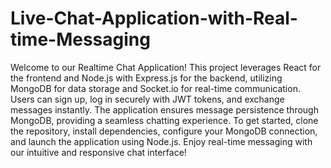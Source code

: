 # Live-Chat-Application-with-Real-time-Messaging
Welcome to our Realtime Chat Application! This project leverages React for the frontend and Node.js with Express.js for the backend, utilizing MongoDB for data storage and Socket.io for real-time communication. Users can sign up, log in securely with JWT tokens, and exchange messages instantly. The application ensures message persistence through MongoDB, providing a seamless chatting experience. To get started, clone the repository, install dependencies, configure your MongoDB connection, and launch the application using Node.js. Enjoy real-time messaging with our intuitive and responsive chat interface!

